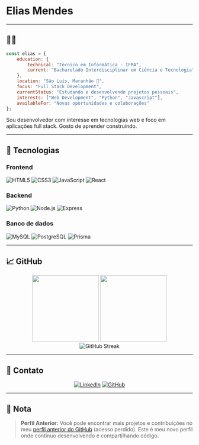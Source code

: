 # Elias Mendes
---

## 👨‍💻

```javascript
const elias = {
    education: {
        technical: "Técnico em Informática - IFMA",
        current: "Bacharelado Interdisciplinar em Ciência e Tecnologia"
    },
    location: "São Luís, Maranhão 🌴",
    focus: "Full Stack Development",
    currentStatus: "Estudando e desenvolvendo projetos pessoais",
    interests: ["Web Development", "Python", "Javascript"],
    availableFor: "Novas oportunidades e colaborações"
};
```

Sou desenvolvedor com interesse em tecnologias web e foco em aplicações full stack. Gosto de aprender construindo.

---

## 🚀 Tecnologias

### Frontend
![HTML5](https://img.shields.io/badge/HTML5-E34F26?style=flat-square&logo=html5&logoColor=white)
![CSS3](https://img.shields.io/badge/CSS3-1572B6?style=flat-square&logo=css3&logoColor=white)
![JavaScript](https://img.shields.io/badge/JavaScript-F7DF1E?style=flat-square&logo=javascript&logoColor=black)
![React](https://img.shields.io/badge/React-61DAFB?style=flat-square&logo=react&logoColor=black)

### Backend
![Python](https://img.shields.io/badge/Python-3776AB?style=flat-square&logo=python&logoColor=white)
![Node.js](https://img.shields.io/badge/Node.js-339933?style=flat-square&logo=node.js&logoColor=white)
![Express](https://img.shields.io/badge/Express-000000?style=flat-square&logo=express&logoColor=white)

### Banco de dados
![MySQL](https://img.shields.io/badge/MySQL-4479A1?style=flat-square&logo=mysql&logoColor=white)
![PostgreSQL](https://img.shields.io/badge/PostgreSQL-336791?style=flat-square&logo=postgresql&logoColor=white)
![Prisma](https://img.shields.io/badge/Prisma-2D3748?style=flat-square&logo=prisma&logoColor=white)

---

## 📈 GitHub

<div align="center">
  <img height="180em" src="https://github-readme-stats.vercel.app/api?username=eliascmendhes&show_icons=true&theme=dark&include_all_commits=true&count_private=true&hide_border=true&bg_color=0d1117"/>
  <img height="180em" src="https://github-readme-stats.vercel.app/api/top-langs/?username=eliascmendhes&layout=compact&theme=dark&hide_border=true&bg_color=0d1117"/>
</div>

<div align="center">
  <img src="https://github-readme-streak-stats.herokuapp.com/?user=eliascmendhes&theme=dark&hide_border=true&background=0d1117" alt="GitHub Streak"/>
</div>

---

## 🤝 Contato

<div align="center">
  
[![LinkedIn](https://img.shields.io/badge/LinkedIn-0A66C2?style=for-the-badge&logo=linkedin&logoColor=white)](https://www.linkedin.com/in/eliascmendhes)
[![GitHub](https://img.shields.io/badge/GitHub-181717?style=for-the-badge&logo=github&logoColor=white)](https://github.com/eliascmendhes)

</div>

---

## 📝 Nota

> **Perfil Anterior:** Você pode encontrar mais projetos e contribuições no meu [perfil anterior do GitHub](https://github.com/eliascmendhes/eliascmendhes) (acesso perdido). Este é meu novo perfil onde continuo desenvolvendo e compartilhando código.
